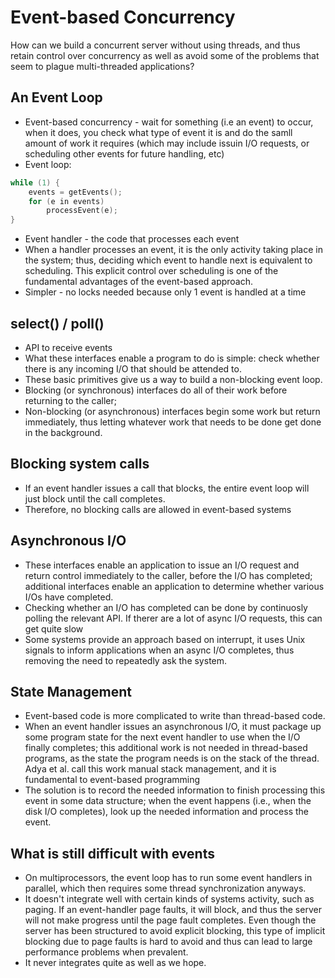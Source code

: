 # Event-based Concurrency

How can we build a concurrent server without using threads, and thus retain control over concurrency as well as avoid some of the problems that seem to plague multi-threaded applications?

## An Event Loop

- Event-based concurrency - wait for something (i.e an event) to occur, when it does, you check what type of event it is and do the samll amount of work it requires (which may include issuin I/O requests, or scheduling other events for future handling, etc)
- Event loop:
```c
while (1) {
    events = getEvents();
    for (e in events)
        processEvent(e);
}
```
- Event handler - the code that processes each event
- When a handler processes an event, it is the only activity taking place in the system; thus, deciding which event to handle next is equivalent to scheduling. This explicit control over scheduling is one of the fundamental advantages of the event-based approach.
- Simpler - no locks needed because only 1 event is handled at a time

## select() / poll()

- API to receive events
- What these interfaces enable a program to do is simple: check whether there is any incoming I/O that should be attended to. 
- These basic primitives give us a way to build a non-blocking event loop.
- Blocking (or synchronous) interfaces do all of their work before returning to the caller;
- Non-blocking (or asynchronous) interfaces begin some work but return immediately, thus letting whatever work that needs to be done get done in the background.

## Blocking system calls

- If an event handler issues a call that blocks, the entire event loop will just block until the call completes.
- Therefore, no blocking calls are allowed in event-based systems

## Asynchronous I/O

- These interfaces enable an application to issue an I/O request and return control immediately to the caller, before the I/O has completed; additional interfaces enable an application to determine whether various I/Os have completed.
- Checking whether an I/O has completed can be done by continuosly polling the relevant API. If therer are a lot of async I/O requests, this can get quite slow
- Some systems provide an approach based on interrupt, it uses Unix signals to inform applications when an async I/O completes, thus removing the need to repeatedly ask the system.

## State Management

- Event-based code is more complicated to write than thread-based code.
- When an event handler issues an asynchronous I/O, it must package up some program state for the next event handler to use when the I/O finally completes; this additional work is not needed in thread-based programs, as the state the program needs is on the stack of the thread. Adya et al. call this work manual stack management, and it is fundamental to event-based programming 
- The solution is to record the needed information to finish processing this event in some data structure; when the event happens (i.e., when the disk I/O completes), look up the needed information and process the event.

## What is still difficult with events

- On multiprocessors, the event loop has to run some event handlers in parallel, which then requires some thread synchronization anyways.
- It doesn't integrate well with certain kinds of systems activity, such as paging. If an event-handler page faults, it will block, and thus the server will not make progress until the page fault completes. Even though the server has been structured to avoid explicit blocking, this type of implicit blocking due to page faults is hard to avoid and thus can lead to large performance problems when prevalent.
- It never integrates quite as well as we hope.
